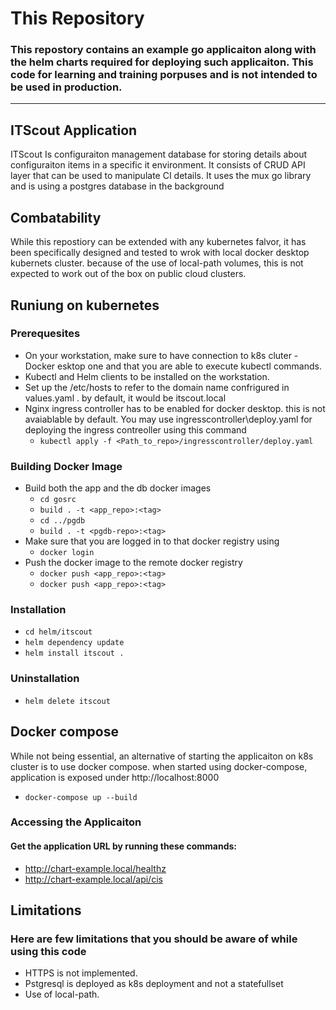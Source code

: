# This Repository

### This repostory contains an example go applicaiton along with the helm charts required for deploying such applicaiton. This code for learning and training porpuses and is not intended to be used in production.
---
## ITScout Application
ITScout Is configuraiton management database for storing details about configuraiton items in a specific it environment. It consists of CRUD API layer that can be used to manipulate CI details. It uses the mux go library and is using a postgres database in the background

## Combatability
While this repostiory can be extended with any kubernetes falvor, it has been specifically designed and tested to wrok with local docker desktop kubernets cluster. because of the use of local-path volumes, this is not expected to work out of the box on public cloud clusters.

## Runiung on kubernetes
### Prerequesites
- On your workstation, make sure to have connection to k8s cluter - Docker esktop one and that you are able to execute kubectl commands.
- Kubectl and Helm clients to be installed on the workstation.
- Set up the /etc/hosts to refer to the domain name confrigured in values.yaml . by default, it would be itscout.local
- Nginx ingress controller has to be enabled for docker desktop. this is not avaiablable by default. You may use ingresscontroller\deploy.yaml for deploying the ingress contreoller using this command 
  - `kubectl apply -f <Path_to_repo>/ingresscontroller/deploy.yaml`

### Building Docker Image
- Build both the app and the db docker images
  - `cd gosrc`
  - `build . -t <app_repo>:<tag>`
  - `cd ../pgdb`
  - `build . -t <pgdb-repo>:<tag>`
- Make sure that you are logged in to that docker registry using 
  - `docker login` 
- Push the docker image to the remote docker registry
  - `docker push <app_repo>:<tag>`
  - `docker push <app_repo>:<tag>`
### Installation
- `cd helm/itscout `
- `helm dependency update `
- `helm install itscout . `

### Uninstallation
- `helm delete itscout `





## Docker compose
While not being essential, an alternative of starting the applicaiton on k8s cluster is to use docker compose. when started using docker-compose, application is exposed under http://localhost:8000
- `docker-compose up --build`


### Accessing the Applicaiton
#### Get the application URL by running these commands:
- http://chart-example.local/healthz
- http://chart-example.local/api/cis

## Limitations
### Here are few limitations that you should be aware of while using this code
* HTTPS is not implemented.
* Pstgresql is deployed as k8s deployment and not a statefullset
* Use of local-path.